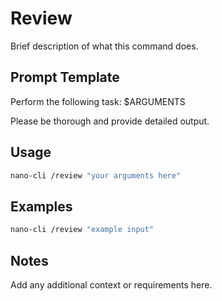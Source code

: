 # Review

Brief description of what this command does.

## Prompt Template

Perform the following task: $ARGUMENTS

Please be thorough and provide detailed output.

## Usage

```bash
nano-cli /review "your arguments here"
```

## Examples

```bash
nano-cli /review "example input"
```

## Notes

Add any additional context or requirements here.
